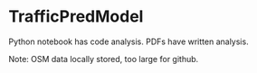 # TrafficPredModel

Python notebook has code analysis.
PDFs have written analysis.

Note: OSM data locally stored, too large for github.